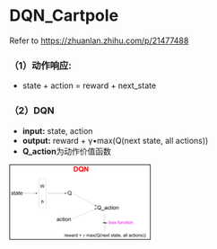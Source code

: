 DQN_Cartpole
==============================
Refer to https://zhuanlan.zhihu.com/p/21477488

### （1）动作响应:
* state + action = reward + next_state
### （2）DQN
* **input:** state, action
* **output:** reward + γ•max(Q(next state, all actions))
* **Q_action**为动作价值函数
<div aligh=center><img width="50%" height="50%" src="https://github.com/Menglinucas/DQN_Cartpole/blob/master/DQN.jpg"/></div>
